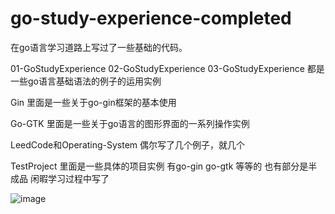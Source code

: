 # go-study-experience-completed
在go语言学习道路上写过了一些基础的代码。

01-GoStudyExperience  02-GoStudyExperience  03-GoStudyExperience
都是一些go语言基础语法的例子的运用实例 

Gin 里面是一些关于go-gin框架的基本使用

Go-GTK 里面是一些关于go语言的图形界面的一系列操作实例

LeedCode和Operating-System 偶尔写了几个例子，就几个

TestProject 里面是一些具体的项目实例 有go-gin go-gtk 等等的  也有部分是半成品 闲暇学习过程中写了

![image](https://github.com/gopherer/go-study-experience-completed/raw/main/readmePhoto/go-gin.png)



